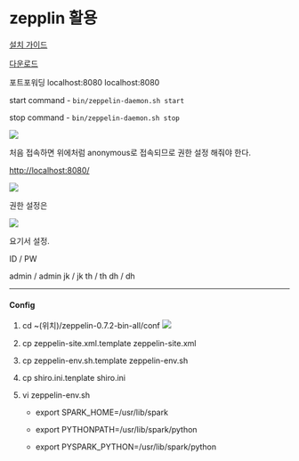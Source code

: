 # zepplin 활용

[설치 가이드](https://zeppelin.apache.org/docs/0.8.1/quickstart/install.html)

[다운로드](https://zeppelin.apache.org/download.html)



포트포워딩 localhost:8080 localhost:8080

start command - `bin/zeppelin-daemon.sh start`

stop command - `bin/zeppelin-daemon.sh stop`



![](https://ws2.sinaimg.cn/large/006tNc79gy1g1yelx15anj31h70fwdjc.jpg)



처음 접속하면 위에처럼 anonymous로 접속되므로 권한 설정 해줘야 한다.

<http://localhost:8080/>

![](https://ws2.sinaimg.cn/large/006tNc79gy1g1yf7eitcvj30dg01mjrg.jpg)

권한 설정은 

![](https://ws2.sinaimg.cn/large/006tNc79gy1g1yf8n93e5j30ak00h744.jpg)

요기서 설정.



ID / PW

admin / admin
jk / jk
th / th
dh / dh

---

#### Config

1. cd ~(위치)/zeppelin-0.7.2-bin-all/conf
   ![](https://ws1.sinaimg.cn/large/006tNc79gy1g1ync8nw9yj30eh04igm7.jpg)

2. cp zeppelin-site.xml.template zeppelin-site.xml

3. cp zeppelin-env.sh.template zeppelin-env.sh

4. cp shiro.ini.tenplate shiro.ini

5. vi zeppelin-env.sh

   - export SPARK_HOME=/usr/lib/spark

   - export PYTHONPATH=/usr/lib/spark/python
   - export PYSPARK_PYTHON=/usr/lib/spark/python

   

